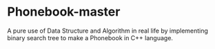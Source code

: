 # Phonebook-master
A pure use of Data Structure and Algorithm in real life by implementing binary search tree to make a Phonebook in C++ language.

